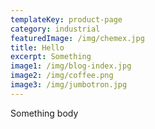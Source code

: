 ```yaml
---
templateKey: product-page
category: industrial
featuredImage: /img/chemex.jpg
title: Hello
excerpt: Something
image1: /img/blog-index.jpg
image2: /img/coffee.png
image3: /img/jumbotron.jpg
---
```

Something body